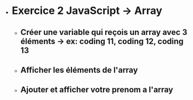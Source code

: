 - # Exercice 2 JavaScript -> Array

    - ## Créer une variable qui reçois un array avec 3 éléments -> ex: coding 11, coding 12, coding 13


    - ## Afficher les éléments de l'array


    - ## Ajouter et afficher votre prenom a l'array